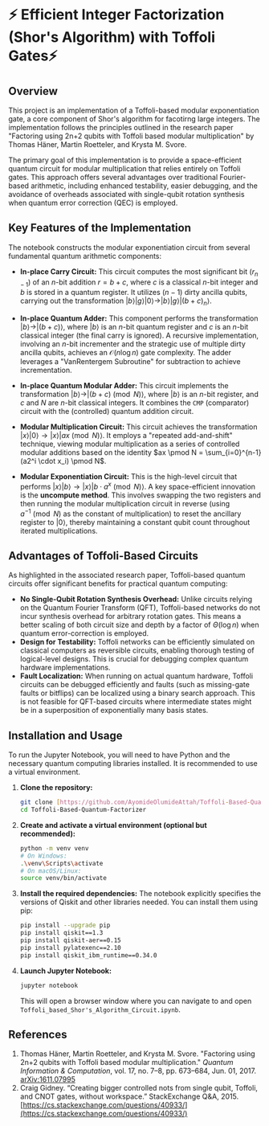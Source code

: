 # ⚡ Efficient Integer Factorization (Shor's Algorithm) with Toffoli Gates⚡

## Overview

This project is an implementation of a Toffoli-based modular exponentiation gate, a core component of Shor's algorithm for facotirng large integers. The implementation follows the principles outlined in the research paper "Factoring using 2n+2 qubits with Toffoli based modular multiplication" by Thomas Häner, Martin Roetteler, and Krysta M. Svore.

The primary goal of this implementation is to provide a space-efficient quantum circuit for modular multiplication that relies entirely on Toffoli gates. This approach offers several advantages over traditional Fourier-based arithmetic, including enhanced testability, easier debugging, and the avoidance of overheads associated with single-qubit rotation synthesis when quantum error correction (QEC) is employed.

## Key Features of the Implementation

The notebook constructs the modular exponentiation circuit from several fundamental quantum arithmetic components:

* **In-place Carry Circuit:** This circuit computes the most significant bit ($r_{n-1}$) of an $n$-bit addition $r = b + c$, where $c$ is a classical $n$-bit integer and $b$ is stored in a quantum register. It utilizes $(n-1)$ dirty ancilla qubits, carrying out the transformation $|b\rangle|g\rangle|0\rangle \rightarrow |b\rangle|g\rangle|(b + c)_n\rangle$.

* **In-place Quantum Adder:** This component performs the transformation $|b\rangle \rightarrow |(b+c)\rangle$, where $|b\rangle$ is an $n$-bit quantum register and $c$ is an $n$-bit classical integer (the final carry is ignored). A recursive implementation, involving an $n$-bit incrementer and the strategic use of multiple dirty ancilla qubits, achieves an $\mathcal{O}(n \log n)$ gate complexity. The adder leverages a "VanRentergem Subroutine" for subtraction to achieve incrementation.

* **In-place Quantum Modular Adder:** This circuit implements the transformation $|b\rangle \rightarrow |(b + c) \pmod N\rangle$, where $|b\rangle$ is an $n$-bit register, and $c$ and $N$ are $n$-bit classical integers. It combines the `CMP` (comparator) circuit with the (controlled) quantum addition circuit.

* **Modular Multiplication Circuit:** This circuit achieves the transformation $|x\rangle|0\rangle \rightarrow |x\rangle|ax \pmod N\rangle$. It employs a "repeated add-and-shift" technique, viewing modular multiplication as a series of controlled modular additions based on the identity $ax \pmod N = \sum_{i=0}^{n-1} (a2^i \cdot x_i) \pmod N$.

* **Modular Exponentiation Circuit:** This is the high-level circuit that performs $|x\rangle|b\rangle \rightarrow |x\rangle|b \cdot a^x \pmod N\rangle$. A key space-efficient innovation is the **uncompute method**. This involves swapping the two registers and then running the modular multiplication circuit in reverse (using $a^{-1} \pmod N$ as the constant of multiplication) to reset the ancillary register to $|0\rangle$, thereby maintaining a constant qubit count throughout iterated multiplications.

## Advantages of Toffoli-Based Circuits

As highlighted in the associated research paper, Toffoli-based quantum circuits offer significant benefits for practical quantum computing:

* **No Single-Qubit Rotation Synthesis Overhead:** Unlike circuits relying on the Quantum Fourier Transform (QFT), Toffoli-based networks do not incur synthesis overhead for arbitrary rotation gates. This means a better scaling of both circuit size and depth by a factor of $\Theta(\log n)$ when quantum error-correction is employed.
* **Design for Testability:** Toffoli networks can be efficiently simulated on classical computers as reversible circuits, enabling thorough testing of logical-level designs. This is crucial for debugging complex quantum hardware implementations.
* **Fault Localization:** When running on actual quantum hardware, Toffoli circuits can be debugged efficiently and faults (such as missing-gate faults or bitflips) can be localized using a binary search approach. This is not feasible for QFT-based circuits where intermediate states might be in a superposition of exponentially many basis states.


## Installation and Usage

To run the Jupyter Notebook, you will need to have Python and the necessary quantum computing libraries installed. It is recommended to use a virtual environment.

1.  **Clone the repository:**
    ```bash
    git clone [https://github.com/AyomideOlumideAttah/Toffoli-Based-Quantum-Factorizer.git](https://github.com/AyomideOlumideAttah/Toffoli-Based-Quantum-Factorizer.git)
    cd Toffoli-Based-Quantum-Factorizer
    ```

2.  **Create and activate a virtual environment (optional but recommended):**
    ```bash
    python -m venv venv
    # On Windows:
    .\venv\Scripts\activate
    # On macOS/Linux:
    source venv/bin/activate
    ```

3.  **Install the required dependencies:**
    The notebook explicitly specifies the versions of Qiskit and other libraries needed. You can install them using pip:
    ```bash
    pip install --upgrade pip
    pip install qiskit==1.3
    pip install qiskit-aer==0.15
    pip install pylatexenc==2.10
    pip install qiskit_ibm_runtime==0.34.0
    ```

4.  **Launch Jupyter Notebook:**
    ```bash
    jupyter notebook
    ```
    This will open a browser window where you can navigate to and open `Toffoli_based_Shor's_Algorithm_Circuit.ipynb`.

## References

1.  Thomas Häner, Martin Roetteler, and Krysta M. Svore. "Factoring using 2n+2 qubits with Toffoli based modular multiplication." *Quantum Information & Computation*, vol. 17, no. 7–8, pp. 673–684, Jun. 01, 2017. [arXiv:1611.07995](https://arxiv.org/abs/1611.07995)
2.  Craig Gidney. “Creating bigger controlled nots from single qubit, Toffoli, and CNOT gates, without workspace.” StackExchange Q&A, 2015. [https://cs.stackexchange.com/questions/40933/](https://cs.stackexchange.com/questions/40933/)
